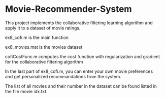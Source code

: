 # Movie-Recommender-System

This project implements the collaborative filtering learning algorithm and apply it to a dataset of movie ratings.

ex8_cofi.m is the main function

ex8_movies.mat is the movies dataset 

cofiCostFunc.m computes the cost function with regularization and gradient for the collaborative filtering algorithm 

In the last part of ex8_cofi.m, you can enter your own movie preferences and get personalized recommandations from the system. 

The list of all movies and their number in the dataset can be found listed in the file movie idx.txt.
